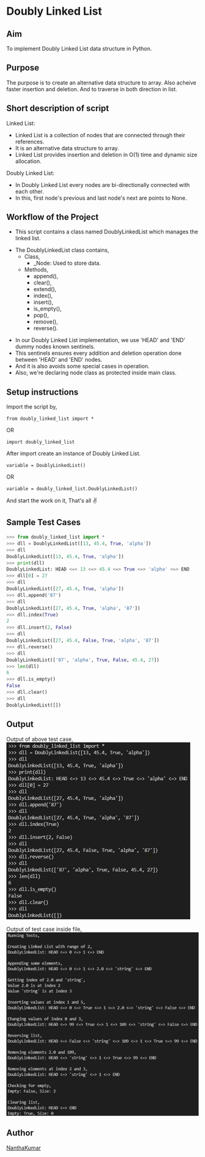 # Doubly Linked List

## Aim

To implement Doubly Linked List data structure in Python.


## Purpose

The purpose is to create an alternative data structure to array.
Also acheive faster insertion and deletion. And to traverse in both
direction in list.


## Short description of script

Linked List:
- Linked List is a collection of nodes that are connected through their references.
- It is an alternative data structure to array.
- Linked List provides insertion and deletion in O(1) time and dynamic size allocation.

Doubly Linked List:
- In Doubly Linked List every nodes are bi-directionally connected with each other.
- In this, first node's previous and last node's next are points to None.


## Workflow of the Project

- This script contains a class named DoublyLinkedList which manages the linked list.

* The DoublyLinkedList class contains,
    - Class,
        - _Node: Used to store data.
    - Methods,
        - append(), 
        - clear(), 
        - extend(), 
        - index(), 
        - insert(), 
        - is_empty(),
        - pop(), 
        - remove(), 
        - reverse(). 

+ In our Doubly Linked List implementation, we use 'HEAD' and 'END' dummy nodes known sentinels.
+ This sentinels ensures every addition and deletion operation done between 'HEAD' and 'END' nodes.
+ And it is also avoids some special cases in operation.
+ Also, we're declaring node class as protected inside main class.


## Setup instructions

Import the script by,

```
from doubly_linked_list import *
```
OR
```
import doubly_linked_list
```

After import create an instance of Doubly Linked List.
```
variable = DoublyLinkedList()
```
OR
```
variable = doubly_linked_list.DoublyLinkedList()
```

And start the work on it, That's all ✌️


## Sample Test Cases

```python
>>> from doubly_linked_list import *
>>> dll = DoublyLinkedList([13, 45.4, True, 'alpha'])
>>> dll
DoublyLinkedList([13, 45.4, True, 'alpha'])
>>> print(dll)
DoublyLinkedList: HEAD <=> 13 <=> 45.4 <=> True <=> 'alpha' <=> END
>>> dll[0] = 27
>>> dll
DoublyLinkedList([27, 45.4, True, 'alpha'])
>>> dll.append('87')
>>> dll
DoublyLinkedList([27, 45.4, True, 'alpha', '87'])
>>> dll.index(True)
2
>>> dll.insert(2, False)
>>> dll
DoublyLinkedList([27, 45.4, False, True, 'alpha', '87'])
>>> dll.reverse()
>>> dll
DoublyLinkedList(['87', 'alpha', True, False, 45.4, 27])
>>> len(dll)
6
>>> dll.is_empty()
False
>>> dll.clear()
>>> dll
DoublyLinkedList([])
```


## Output

Output of above test case,
![Output_Screenshot_1](Images/Screenshot_1.png)

Output of test case inside file,
![Output_Screenshot_2](Images/Screenshot_2.png)

## Author

[NanthaKumar](https://github.com/nknantha)
